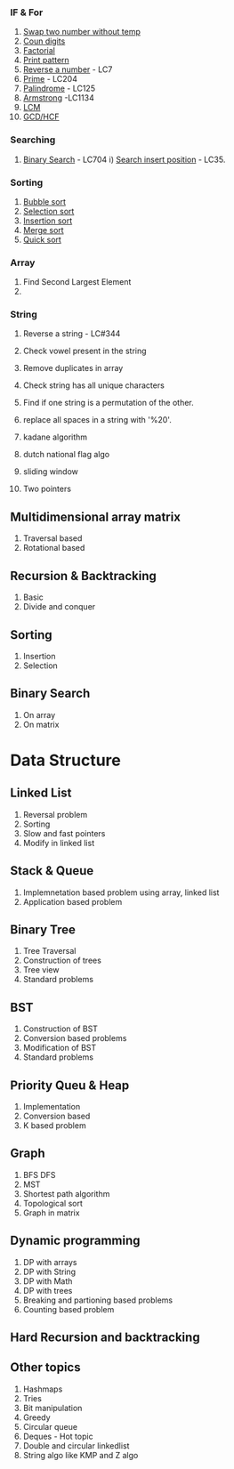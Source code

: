 ### IF & For
1. [Swap two number without temp](DSA-problems-solutions/if-for#swap-without-temp)
2. [Coun digits](DSA-problems-solutions/if-for#count-digits)
3. [Factorial](DSA-problems-solutions/if-for#factorial)
4. [Print pattern](DSA-problems-solutions/if-for#print-astreik-pattern)
5. [Reverse a number](DSA-problems-solutions/if-for#reverse-a-number) - LC7
6. [Prime](DSA-problems-solutions/if-for#prime) - LC204
7. [Palindrome](DSA-problems-solutions/if-for#palindrome) - LC125
8. [Armstrong](DSA-problems-solutions/if-for#armsstrong) -LC1134
9. [LCM](DSA-problems-solutions/if-for#lcm)
10. [GCD/HCF](DSA-problems-solutions/if-for#gcdhcf)

### Searching
1. [Binary Search](DSA-problems-solutions/search#binary-search) - LC704
    i) [Search insert position](DSA-problems-solutions/search#search-insert-position) - LC35. 

### Sorting
1. [Bubble sort](DSA-problems-solutions/sort#bubble-sort)
2. [Selection sort](DSA-problems-solutions/sort#selection-sort)
3. [Insertion sort](DSA-problems-solutions/sort#insertion-sort)
4. [Merge sort](DSA-problems-solutions/sort#merge-sort)
5. [Quick sort](DSA-problems-solutions/sort#quick-sort)

### Array
1. Find Second Largest Element 
2. 

### String
1. Reverse a string - LC#344
2. Check vowel present in the string 
3. Remove duplicates in array
4. Check string has all unique characters
5. Find if one string is a permutation of the other.
6. replace all spaces in a string with '%20'. 

1. kadane algorithm
2. dutch national flag algo
3. sliding window
4. Two pointers

## Multidimensional array matrix
1. Traversal based
2. Rotational based

## Recursion & Backtracking
1. Basic
2. Divide and conquer

## Sorting
1. Insertion
2. Selection

   
## Binary Search
1. On array
2. On matrix

# Data Structure
## Linked List
1. Reversal problem
2. Sorting
3. Slow and fast pointers
4. Modify in linked list

## Stack & Queue
1. Implemnetation based problem using array, linked list
2. Application based problem

## Binary Tree
1. Tree Traversal
2. Construction of trees
3. Tree view
4. Standard problems

## BST
1. Construction of BST
2. Conversion based problems
3. Modification of BST
4. Standard problems
   
## Priority Queu & Heap
1. Implementation
2. Conversion based
3. K based problem

## Graph
1. BFS DFS
2. MST
3. Shortest path algorithm
4. Topological sort
5. Graph in matrix

## Dynamic programming
1. DP with arrays
2. DP with String
3. DP with Math
4. DP with trees
5. Breaking and partioning based problems
6. Counting based problem

## Hard Recursion and backtracking

## Other topics
1. Hashmaps
2. Tries
3. Bit manipulation
4. Greedy
5. Circular queue
6. Deques - Hot topic
7. Double and circular linkedlist
8. String algo like KMP and Z algo




